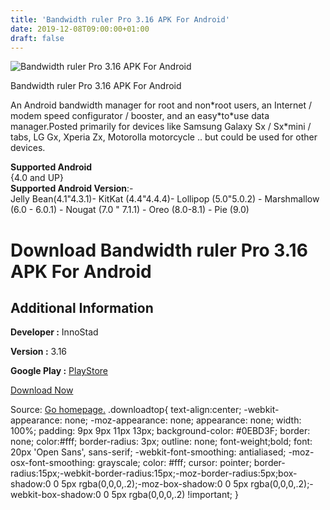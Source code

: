 ```yaml
---
title: 'Bandwidth ruler Pro 3.16 APK For Android'
date: 2019-12-08T09:00:00+01:00
draft: false
---
```


![Bandwidth ruler Pro 3.16 APK For Android](https://i2.wp.com/apkhome.net/wp-content/uploads/2019/12/Bandwidth-ruler-Pro-3.16.png "Bandwidth ruler Pro 3.16 APK For Android")

  

Bandwidth ruler Pro 3.16 APK For Android

An Android bandwidth manager for root and non\*root users, an Internet / modem speed configurator / booster, and an easy\*to\*use data manager.Posted primarily for devices like Samsung Galaxy Sx / Sx\*mini / tabs, LG Gx, Xperia Zx, Motorolla motorcycle .. but could be used for other devices.

**Supported Android**  
{4.0 and UP}  
**Supported Android Version**:-  
Jelly Bean(4.1"4.3.1)- KitKat (4.4"4.4.4)- Lollipop (5.0"5.0.2) - Marshmallow (6.0 - 6.0.1) - Nougat (7.0 " 7.1.1) - Oreo (8.0-8.1) - Pie (9.0)

Download Bandwidth ruler Pro 3.16 APK For Android
=================================================

Additional Information
----------------------

**Developer :** InnoStad

**Version :** 3.16

**Google Play :** [PlayStore](https://play.google.com/store/apps/details?id=com.bwr.free)

  

[Download Now](https://store4app.co/post/bandwidth-ruler-pro-3-16-apk-for-android_1575791948)

  
Source: [Go homepage.](https://store4app.co/post/bandwidth-ruler-pro-3-16-apk-for-android_1575791948) .downloadtop{ text-align:center; -webkit-appearance: none; -moz-appearance: none; appearance: none; width: 100%; padding: 9px 9px 11px 13px; background-color: #0EBD3F; border: none; color:#fff; border-radius: 3px; outline: none; font-weight;bold; font: 20px 'Open Sans', sans-serif; -webkit-font-smoothing: antialiased; -moz-osx-font-smoothing: grayscale; color: #fff; cursor: pointer; border-radius:15px;-webkit-border-radius:15px;-moz-border-radius:5px;box-shadow:0 0 5px rgba(0,0,0,.2);-moz-box-shadow:0 0 5px rgba(0,0,0,.2);-webkit-box-shadow:0 0 5px rgba(0,0,0,.2) !important; }